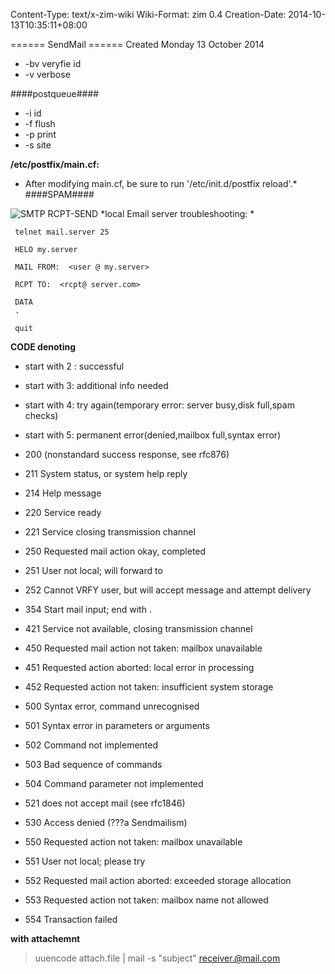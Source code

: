 Content-Type: text/x-zim-wiki
Wiki-Format: zim 0.4
Creation-Date: 2014-10-13T10:35:11+08:00

====== SendMail ======
Created Monday 13 October 2014
- -bv veryfie id
- -v verbose

####postqueue####
-	-i id
-	-f flush
-	-p print
-	-s site


**/etc/postfix/main.cf:**
* After modifying main.cf, be sure to run '/etc/init.d/postfix reload'.*
####SPAM####

![SMTP RCPT-SEND](../Pics/smtpmail.png "smtp telnet text")
*local Email server troubleshooting: *
```text
 telnet mail.server 25

 HELO my.server

 MAIL FROM:  <user @ my.server>

 RCPT TO:  <rcpt@ server.com>

 DATA
 .

 quit
```

**CODE denoting**
- start with 2 : successful
- start with 3: additional info needed
- start with 4: try again(temporary error: server busy,disk full,spam checks) 
- start with 5: permanent error(denied,mailbox full,syntax error)


-   200	(nonstandard success response, see rfc876)
-   211	System status, or system help reply
-   214	Help message
-   220	<domain> Service ready
-   221	<domain> Service closing transmission channel
-   250	Requested mail action okay, completed
-   251	User not local; will forward to <forward-path>
-   252	Cannot VRFY user, but will accept message and attempt delivery
-   354	Start mail input; end with <CRLF>.<CRLF>
-   421	<domain> Service not available, closing transmission channel
-   450	Requested mail action not taken: mailbox unavailable
-   451	Requested action aborted: local error in processing
-   452	Requested action not taken: insufficient system storage
-   500	Syntax error, command unrecognised
-   501	Syntax error in parameters or arguments
-   502	Command not implemented
-   503	Bad sequence of commands
-   504	Command parameter not implemented
-   521	<domain> does not accept mail (see rfc1846)
-   530	Access denied (???a Sendmailism)
-   550	Requested action not taken: mailbox unavailable
-   551	User not local; please try <forward-path>
-   552	Requested mail action aborted: exceeded storage allocation
-   553	Requested action not taken: mailbox name not allowed
-   554	Transaction failed

**with attachemnt**
>  uuencode attach.file | mail -s "subject" receiver.@mail.com
